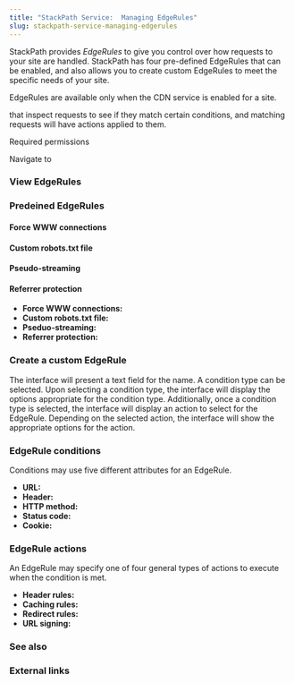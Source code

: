 ```yaml
---
title: "StackPath Service:  Managing EdgeRules"
slug: stackpath-service-managing-edgerules
---
```



StackPath provides *EdgeRules* to give you control over how requests to your site are handled.  StackPath has four pre-defined EdgeRules that can be enabled, and also allows you to create custom EdgeRules to meet the specific needs of your site.

EdgeRules are available only when the CDN service is enabled for a site.  

that inspect requests to see if they match certain conditions, and matching requests will have actions applied to them.

Required permissions

Navigate to

### View EdgeRules

### Predeined EdgeRules

#### Force WWW connections
#### Custom robots.txt file
#### Pseudo-streaming
#### Referrer protection

- **Force WWW connections:**
- **Custom robots.txt file:**
- **Pseduo-streaming:**
- **Referrer protection:**

### Create a custom EdgeRule

The interface will present a text field for the name.  A condition type can be selected.  Upon selecting a condition type, the interface will display the options appropriate for the condition type.  Additionally, once a condition type is selected, the interface will display an action to select for the EdgeRule.  Depending on the selected action, the interface will show the appropriate options for the action.

### EdgeRule conditions

Conditions may use five different attributes for an EdgeRule.

- **URL:**
- **Header:**
- **HTTP method:**
- **Status code:**
- **Cookie:**

### EdgeRule actions

An EdgeRule may specify one of four general types of actions to execute when the condition is met.

- **Header rules:**
- **Caching rules:**
- **Redirect rules:**
- **URL signing:**

### See also

### External links
